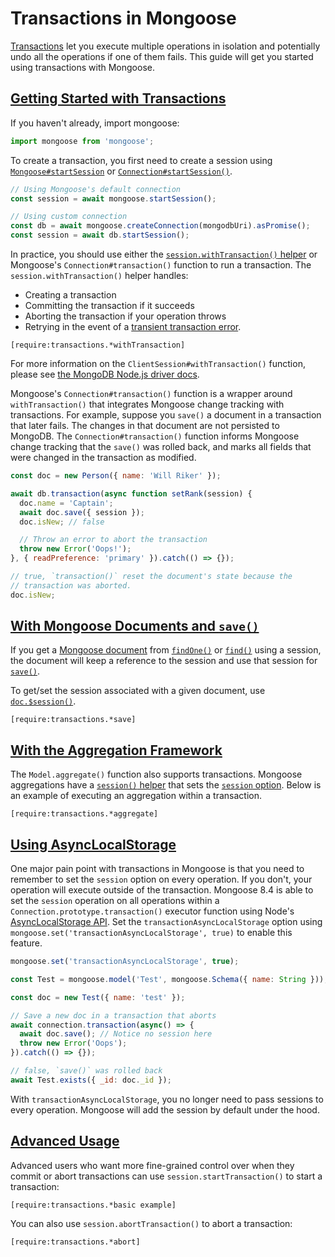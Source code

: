 # Transactions in Mongoose

[Transactions](https://www.mongodb.com/transactions) let you execute multiple operations in isolation and potentially undo all the operations if one of them fails.
This guide will get you started using transactions with Mongoose.

<h2 id="getting-started-with-transactions"><a href="#getting-started-with-transactions">Getting Started with Transactions</a></h2>

If you haven't already, import mongoose:

```javascript
import mongoose from 'mongoose';
```

To create a transaction, you first need to create a session using [`Mongoose#startSession`](api/mongoose.html#mongoose_Mongoose-startSession)
or [`Connection#startSession()`](api/connection.html#connection_Connection-startSession).

```javascript
// Using Mongoose's default connection
const session = await mongoose.startSession();

// Using custom connection
const db = await mongoose.createConnection(mongodbUri).asPromise();
const session = await db.startSession();
```

In practice, you should use either the [`session.withTransaction()` helper](https://mongodb.github.io/node-mongodb-native/3.2/api/ClientSession.html#withTransaction)
or Mongoose's `Connection#transaction()` function to run a transaction. The `session.withTransaction()` helper handles:

* Creating a transaction
* Committing the transaction if it succeeds
* Aborting the transaction if your operation throws
* Retrying in the event of a [transient transaction error](https://stackoverflow.com/questions/52153538/what-is-a-transienttransactionerror-in-mongoose-or-mongodb).

```acquit
[require:transactions.*withTransaction]
```

For more information on the `ClientSession#withTransaction()` function, please see
[the MongoDB Node.js driver docs](https://mongodb.github.io/node-mongodb-native/3.2/api/ClientSession.html#withTransaction).

Mongoose's `Connection#transaction()` function is a wrapper around `withTransaction()` that
integrates Mongoose change tracking with transactions.
For example, suppose you `save()` a document in a transaction that later fails.
The changes in that document are not persisted to MongoDB.
The `Connection#transaction()` function informs Mongoose change tracking that the `save()` was rolled back, and marks all fields that were changed in the transaction as modified.

```javascript
const doc = new Person({ name: 'Will Riker' });

await db.transaction(async function setRank(session) {
  doc.name = 'Captain';
  await doc.save({ session });
  doc.isNew; // false

  // Throw an error to abort the transaction
  throw new Error('Oops!');
}, { readPreference: 'primary' }).catch(() => {});

// true, `transaction()` reset the document's state because the
// transaction was aborted.
doc.isNew;
```

<h2 id="with-mongoose-documents-and-save"><a href="#with-mongoose-documents-and-save">With Mongoose Documents and <code>save()</code></a></h2>

If you get a [Mongoose document](documents.html) from [`findOne()`](api/model.html#model_Model-findOne)
or [`find()`](api/model.html#model_Model-find) using a session, the document will
keep a reference to the session and use that session for [`save()`](api/document.html#document_Document-save).

To get/set the session associated with a given document, use [`doc.$session()`](api/document.html#document_Document-$session).

```acquit
[require:transactions.*save]
```

<h2 id="with-the-aggregation-framework"><a href="#with-the-aggregation-framework">With the Aggregation Framework</a></h2>

The `Model.aggregate()` function also supports transactions. Mongoose
aggregations have a [`session()` helper](api/aggregate.html#aggregate_Aggregate-session)
that sets the [`session` option](api/aggregate.html#aggregate_Aggregate-option).
Below is an example of executing an aggregation within a transaction.

```acquit
[require:transactions.*aggregate]
```

<h2 id="asynclocalstorage"><a href="#asynclocalstorage">Using AsyncLocalStorage</a></h2>

One major pain point with transactions in Mongoose is that you need to remember to set the `session` option on every operation.
If you don't, your operation will execute outside of the transaction.
Mongoose 8.4 is able to set the `session` operation on all operations within a `Connection.prototype.transaction()` executor function using Node's [AsyncLocalStorage API](https://nodejs.org/api/async_context.html#class-asynclocalstorage).
Set the `transactionAsyncLocalStorage` option using `mongoose.set('transactionAsyncLocalStorage', true)` to enable this feature.

```javascript
mongoose.set('transactionAsyncLocalStorage', true);

const Test = mongoose.model('Test', mongoose.Schema({ name: String }));

const doc = new Test({ name: 'test' });

// Save a new doc in a transaction that aborts
await connection.transaction(async() => {
  await doc.save(); // Notice no session here
  throw new Error('Oops');
}).catch(() => {});

// false, `save()` was rolled back
await Test.exists({ _id: doc._id });
```

With `transactionAsyncLocalStorage`, you no longer need to pass sessions to every operation.
Mongoose will add the session by default under the hood.

<h2 id="advanced-usage"><a href="#advanced-usage">Advanced Usage</a></h2>

Advanced users who want more fine-grained control over when they commit or abort transactions
can use `session.startTransaction()` to start a transaction:

```acquit
[require:transactions.*basic example]
```

You can also use `session.abortTransaction()` to abort a transaction:

```acquit
[require:transactions.*abort]
```
